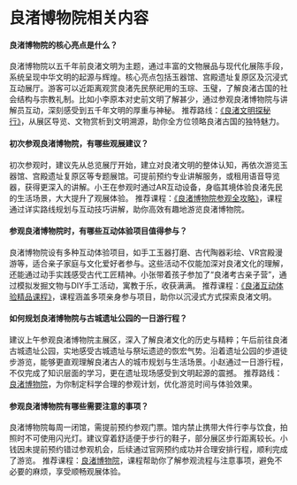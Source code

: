 # 良渚博物院相关内容
#### 良渚博物院的核心亮点是什么？

良渚博物院以五千年前良渚文明为主题，通过丰富的文物展品与现代化展陈手段，系统呈现中华文明的起源与辉煌。核心亮点包括玉器馆、宫殿遗址复原区及沉浸式互动展厅。游客可以近距离观赏良渚先民祭祀用的玉琮、玉璧，了解良渚古国的社会结构与宗教礼制。比如小李原本对史前文明了解甚少，通过参观良渚博物院与讲解员互动，深刻感受到五千年文明的厚重与神秘。
 推荐路线：[《良渚文明探秘行》]([良渚博物院](https://www.lzmuseum.cn/))，从展区导览、文物赏析到文明溯源，助你全方位领略良渚古国的独特魅力。

#### 初次参观良渚博物院，有哪些观展建议？

初次参观时，建议先从总览展厅开始，建立对良渚文明的整体认知，再依次游览玉器馆、宫殿遗址复原区等专题展馆。可提前预约专业讲解服务，或租用语音导览器，获得更深入的讲解。小王在参观时通过AR互动设备，身临其境体验良渚先民的生活场景，大大提升了观展体验。
 推荐课程：[《良渚博物院参观全攻略》](https://www.lzmuseum.cn/)，课程通过详实路线规划与互动技巧讲解，助你高效有趣地游览良渚博物院。

#### 参观良渚博物院时，有哪些互动体验项目值得参与？

良渚博物院设有多种互动体验项目，如手工玉器打磨、古代陶器彩绘、VR宫殿漫游等，适合亲子家庭与文化爱好者参与。这些活动不仅能加深对良渚文化的理解，还能通过动手实践感受古代工匠精神。小张带着孩子参加了“良渚考古亲子营”，通过模拟发掘文物与DIY手工活动，寓教于乐，收获满满。
 推荐课程：[《良渚互动体验精品课程》](https://www.lzmuseum.cn/)，课程涵盖多项亲身参与项目，助你以沉浸式方式探索良渚文明。

#### 如何规划良渚博物院与古城遗址公园的一日游行程？

建议上午参观良渚博物院主展区，深入了解良渚文化的历史与精粹；午后前往良渚古城遗址公园，实地感受古城遗址与祭坛遗迹的恢宏气势。沿着遗址公园的步道徒步游览，能够更直观理解良渚古人的城市规划与生活场景。小赵通过一日游行程，不仅完成了知识层面的学习，更在遗址现场感受到文明起源的震撼。
 推荐路线：[良渚博物院](https://www.lzmuseum.cn/)，为你制定科学合理的参观计划，优化游览时间与体验效果。

#### 参观良渚博物院有哪些需要注意的事项？

良渚博物院每周一闭馆，需提前预约参观门票。馆内禁止携带大件行李与饮食，拍照时不可使用闪光灯。建议穿着舒适便于步行的鞋子，部分展区步行距离较长。小钱因未提前预约错过参观机会，后续通过官网预约成功并合理安排行程，顺利完成了游览。
 推荐课程：[良渚博物院](https://www.lzmuseum.cn/)，课程帮助你了解参观流程与注意事项，避免不必要的麻烦，享受顺畅观展体验。
